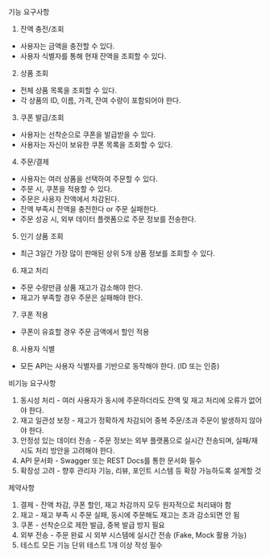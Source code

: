 기능 요구사항
1. 잔액 충전/조회
- 사용자는 금액을 충전할 수 있다.
- 사용자 식별자를 통해 현재 잔액을 조회할 수 있다.
2. 상품 조회
- 전체 상품 목록을 조회할 수 있다.
- 각 상품의 ID, 이름, 가격, 잔여 수량이 포함되어야 한다.
3. 쿠폰 발급/조회
- 사용자는 선착순으로 쿠폰을 발급받을 수 있다.
- 사용자는 자신이 보유한 쿠폰 목록을 조회할 수 있다.
4. 주문/결제
- 사용자는 여러 상품을 선택하여 주문할 수 있다.
- 주문 시, 쿠폰을 적용할 수 있다.
- 주문은 사용자 잔액에서 차감된다.
- 잔액 부족시 잔액을 충전한다 or 주문 실패한다.
- 주문 성공 시, 외부 데이터 플랫폼으로 주문 정보를 전송한다.
5. 인기 상품 조회
- 최근 3일간 가장 많이 판매된 상위 5개 상품 정보를 조회할 수 있다.
6. 재고 처리
- 주문 수량만큼 상품 재고가 감소해야 한다.
- 재고가 부족할 경우 주문은 실패해야 한다.
7. 쿠폰 적용
- 쿠폰이 유효할 경우 주문 금액에서 할인 적용
8. 사용자 식별
- 모든 API는 사용자 식별자를 기반으로 동작해야 한다. (ID 또는 인증)

비기능 요구사항
1. 동시성 처리	- 여러 사용자가 동시에 주문하더라도 잔액 및 재고 처리에 오류가 없어야 한다.
2. 재고 일관성 보장	- 재고가 정확하게 차감되어 중복 주문/초과 주문이 발생하지 않아야 한다.
3. 안정성 있는 데이터 전송	- 주문 정보는 외부 플랫폼으로 실시간 전송되며, 실패/재시도 처리 방안을 고려해야 한다.
4. API 문서화	- Swagger 또는 REST Docs를 통한 문서화 필수
5. 확장성 고려	- 향후 관리자 기능, 리뷰, 포인트 시스템 등 확장 가능하도록 설계할 것

제약사항
1. 결제 -	잔액 차감, 쿠폰 할인, 재고 차감까지 모두 원자적으로 처리돼야 함
2. 재고 -	재고 부족 시 주문 실패, 동시에 주문해도 재고는 초과 감소되면 안 됨
3. 쿠폰 -	선착순으로 제한 발급, 중복 발급 방지 필요
4. 외부 전송 -	주문 완료 시 외부 시스템에 실시간 전송 (Fake, Mock 활용 가능)
5. 테스트	모든 기능 단위 테스트 1개 이상 작성 필수